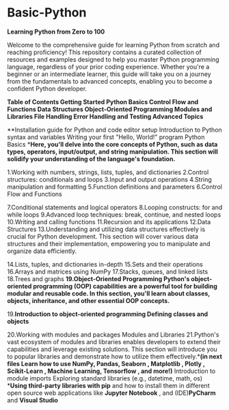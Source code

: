 # Basic-Python
**Learning Python from Zero to 100**

Welcome to the comprehensive guide for learning Python from scratch and reaching proficiency! This repository contains a curated collection of resources and examples designed to help you master Python programming language, regardless of your prior coding experience. Whether you're a beginner or an intermediate learner, this guide will take you on a journey from the fundamentals to advanced concepts, enabling you to become a confident Python developer.

**Table of Contents
Getting Started
Python Basics
Control Flow and Functions
Data Structures
Object-Oriented Programming
Modules and Libraries
File Handling
Error Handling and Testing
Advanced Topics**


**Installation guide for Python and code editor setup
Introduction to Python syntax and variables
Writing your first "Hello, World!" program
Python Basics
***Here, you'll delve into the core concepts of Python, such as data types, operators, input/output, and string manipulation. This section will solidify your understanding of the language's foundation.**

1.Working with numbers, strings, lists, tuples, and dictionaries
2.Control structures: conditionals and loops
3.Input and output operations
4.String manipulation and formatting
5.Function definitions and parameters
6.Control Flow and Functions


7.Conditional statements and logical operators
8.Looping constructs: for and while loops
9.Advanced loop techniques: break, continue, and nested loops
10.Writing and calling functions
11.Recursion and its applications
12.Data Structures
13.Understanding and utilizing data structures effectively is crucial for Python development. This section will cover various data structures and their implementation, empowering you to manipulate and organize data efficiently.

14.Lists, tuples, and dictionaries in-depth
15.Sets and their operations
16.Arrays and matrices using NumPy
17.Stacks, queues, and linked lists
18.Trees and graphs
**19.Object-Oriented Programming
Python's object-oriented programming (OOP) capabilities are a powerful tool for building modular and reusable code. In this section, you'll learn about classes, objects, inheritance, and other essential OOP concepts.**

19.**Introduction to object-oriented programming
Defining classes and objects**

20.Working with modules and packages
Modules and Libraries
21.Python's vast ecosystem of modules and libraries enables developers to extend their capabilities and leverage existing solutions. This section will introduce you to popular libraries and demonstrate how to utilize them effectively.***(in next files Learn how to use NumPy, Pandas, Seaborn , Matplotlib , Plotly , Scikit-Learn , Machine Learning, Tensorflow , and more!)**
Introduction to module imports
Exploring standard libraries (e.g., datetime, math, os)
***Using third-party libraries with pip** and how to install them in different open source web applications like **Jupyter Notebook** , and (IDE)**PyCharm** and **Visual Studio**


